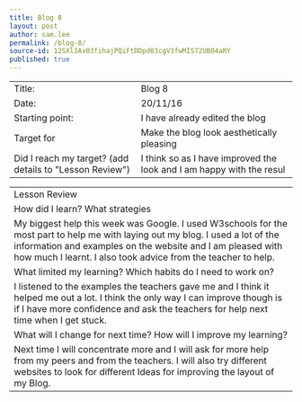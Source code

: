 ```yaml
---
title: Blog 8
layout: post
author: sam.lee
permalink: /blog-8/
source-id: 12SXl3Av03fihajPQiFtDDpd03cgV3fwMIS72UBO4aRY
published: true
---
```

<table>
  <tr>
    <td>Title:</td>
    <td>Blog 8</td>
  </tr>
  <tr>
    <td>Date:</td>
    <td>20/11/16</td>
  </tr>
  <tr>
    <td>Starting point:</td>
    <td>I have already edited the blog</td>
  </tr>
  <tr>
    <td>Target for </td>
    <td>Make the blog look aesthetically pleasing</td>
  </tr>
  <tr>
    <td>Did I reach my target? 
(add details to "Lesson Review")</td>
    <td>I think so as I have improved the look and I am happy with the resul</td>
  </tr>
</table>


<table>
  <tr>
    <td>Lesson Review</td>
  </tr>
  <tr>
    <td>How did I learn? What strategies </td>
  </tr>
  <tr>
    <td>My biggest help this week was Google. I used W3schools for the most part to help me with laying out my blog. I used a lot of the information and examples on the website and I am pleased with how much I learnt. I also took advice from the teacher to help.</td>
  </tr>
  <tr>
    <td>What limited my learning? Which habits do I need to work on? </td>
  </tr>
  <tr>
    <td>I listened to the examples the teachers gave me and I think it helped me out a lot. I think the only way I can improve though is if I have more confidence and ask the teachers for help next time when I get stuck.</td>
  </tr>
  <tr>
    <td>What will I change for next time? How will I improve my learning?</td>
  </tr>
  <tr>
    <td>Next time I will concentrate more and I will ask for more help from my peers and from the teachers. I will also try different websites to look for different Ideas for improving the layout of my Blog.</td>
  </tr>
</table>


